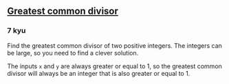 <h2><a href=https://www.codewars.com/kata/5500d54c2ebe0a8e8a0003fd/train/python target="_blank">Greatest common divisor</a></h2><h3>7 kyu</h3><p>Find the greatest common divisor of two positive integers. The integers can be large, so you need to find a clever solution. </p><p>The inputs <code>x</code> and <code>y</code> are always greater or equal to 1, so the greatest common divisor will always be an integer that is also greater or equal to 1.</p>